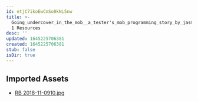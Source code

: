 ```yaml
---
id: etjC7ikoEwCmSo0kNL5nw
title: >-
  Going_undercover_in_the_mob__a_tester's_mob_programming_story_by_jasmin_smith
  1 Resources
desc: ''
updated: 1645225706381
created: 1645225706381
stub: false
isDir: true
---
```

## Imported Assets
- [RB 2018-11-0910.jpg](/assets/rb-2018-11-0910-Pbd7gxIXbi0k.jpg)
